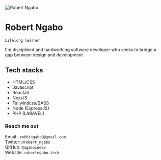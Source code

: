 ![Robert Ngabo](https://avatars.githubusercontent.com/u/50039915?v=4)

# Robert Ngabo

`Lifelong learner`

I'm disciplined and hardworking software developer who seeks to bridge a gap between design and development.

## Tech stacks

- HTML/CSS
- Javascript
- ReactJS
- NextJS
- Tailwindcss/SASS
- Node (ExpressJS)
- PHP (LARAVEL)

### Reach me out

Email : `robbingabo9@gmail.com`
<br/>
Twitter: `@robert_ngabo`
<br/>
GitHub: `@ngaboindev`
<br/>
Website: `robertngabo.tech`
